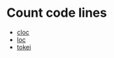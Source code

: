 Count code lines
================

- [cloc](https://github.com/AlDanial/cloc)
- [loc](https://github.com/cgag/loc)
- [tokei](https://github.com/XAMPPRocky/tokei)
